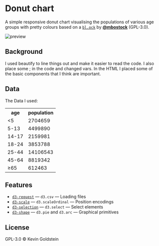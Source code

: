 # Donut chart

A simple responsive donut chart visualising the populations of various age
groups with pretty colours based on a [`bl.ock`][block]
by [**@mbostock**][block-author] (GPL-3.0).

![preview](preview.png)

## Background

I used beautify to line things out and make it easier to read the code.
I also place some ; in the code and changed vars. In the HTML I placed some
of the basic components that I think are important.

## Data

The Data I used:
<table>
  <tr>
    <th>age</th>
    <th>population</th>
  </tr>
  <tr>
    <td><5</td>
    <td>2704659</td>
  </tr>
  <tr>
    <td>5-13</td>
    <td>4499890</td>
  </tr>
  <tr>
    <td>14-17</td>
    <td>2159981</td>
  </tr>
  <tr>
    <td>18-24</td>
    <td>3853788</td>
  </tr>
  <tr>
    <td>25-44</td>
    <td>14106543</td>
  </tr>
  <tr>
    <td>45-64</td>
    <td>8819342</td>
  </tr>
  <tr>
    <td>≥65</td>
    <td>612463</td>
  </tr>
</table>

## Features

*   [`d3-request`](https://github.com/d3/d3-request#api-reference)
    — `d3.csv`
    — Loading files
*   [`d3-scale`](https://github.com/d3/d3-scale#api-reference)
    — `d3.scaleOrdinal`
    — Position encodings
*   [`d3-selection`](https://github.com/d3/d3-selection#api-reference)
    — `d3.select`
    — Select elements
*   [`d3-shape`](https://github.com/d3/d3-shape#api-reference)
    — `d3.pie` and `d3.arc`
    — Graphical primitives

## License

GPL-3.0 © Kevin Goldstein

[block]: https://bl.ocks.org/mbostock/3887193

[block-author]: https://github.com/mbostock

[cover]: preview.png

[url]: https://cmda-fe3x3.github.io/course-17-18/class-2-style/kevingoldstein
